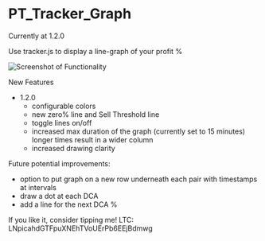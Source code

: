 ﻿# PT_Tracker_Graph

Currently at 1.2.0

Use tracker.js to display a line-graph of your profit %

![Screenshot of Functionality](https://i.imgur.com/sf1qHk5.png "Graphs on the DCA screen")


New Features
- 1.2.0
  - configurable colors
  - new zero% line and Sell Threshold line
  - toggle lines on/off
  - increased max duration of the graph (currently set to 15 minutes) longer times result in a wider column
  - increased drawing clarity

Future potential improvements:
- option to put graph on a new row underneath each pair with timestamps at intervals
- draw a dot at each DCA
- add a line for the next DCA %

If you like it, consider tipping me!
LTC: LNpicahdGTFpuXNEhTVoUErPb6EEjBdmwg
